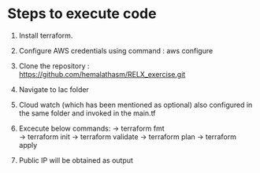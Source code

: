 # Steps to execute code
1. Install terraform.
2. Configure AWS credentials using command : aws configure
3. Clone the repository : https://github.com/hemalathasm/RELX_exercise.git
4. Navigate to Iac folder
5. Cloud watch (which has been mentioned as optional) also configured in the same folder and invoked in the main.tf
6. Excecute below commands:
   -> terraform fmt              
   -> terraform init
   -> terraform validate 
   -> terraform plan
   -> terraform apply

7. Public IP will be obtained as output
